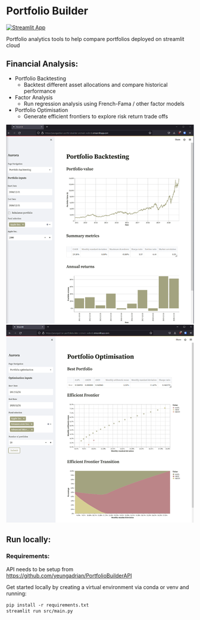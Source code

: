 # Portfolio Builder
[![Streamlit App](https://static.streamlit.io/badges/streamlit_badge_black_white.svg)](https://yeungadrian-portfoliobuilder-srcmain-wdkrcb.streamlitapp.com/)

Portfolio analytics tools to help compare portfolios deployed on streamlit cloud

## Financial Analysis:
- Portfolio Backtesting
    - Backtest different asset allocations and compare historical performance
- Factor Analysis
    - Run regression analysis using French-Fama / other factor models
- Portfolio Optimisation
    - Generate efficient frontiers to explore risk return trade offs

![](image/backtest.png)
![](image/optimisation.png)

## Run locally:

### Requirements:
API needs to be setup from https://github.com/yeungadrian/PortfolioBuilderAPI

Get started locally by creating a virtual environment via conda or venv and running:
```
pip install -r requirements.txt
streamlit run src/main.py
```